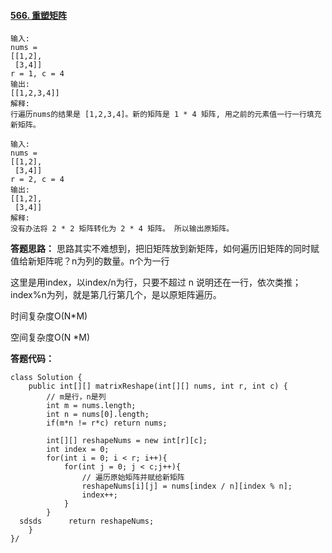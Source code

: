 #### [566. 重塑矩阵](https://leetcode-cn.com/problems/reshape-the-matrix/)

```
输入: 
nums = 
[[1,2],
 [3,4]]
r = 1, c = 4
输出: 
[[1,2,3,4]]
解释:
行遍历nums的结果是 [1,2,3,4]。新的矩阵是 1 * 4 矩阵, 用之前的元素值一行一行填充新矩阵。

输入: 
nums = 
[[1,2],
 [3,4]]
r = 2, c = 4
输出: 
[[1,2],
 [3,4]]
解释:
没有办法将 2 * 2 矩阵转化为 2 * 4 矩阵。 所以输出原矩阵。
```

**答题思路：** 思路其实不难想到，把旧矩阵放到新矩阵，如何遍历旧矩阵的同时赋值给新矩阵呢？n为列的数量。n个为一行

这里是用index，以index/n为行，只要不超过 n 说明还在一行，依次类推；index%n为列，就是第几行第几个，是以原矩阵遍历。

时间复杂度O(N*M) 

空间复杂度O(N *M)

**答题代码：**

```sssssss/java
class Solution {
    public int[][] matrixReshape(int[][] nums, int r, int c) {
        // m是行，n是列
        int m = nums.length;
        int n = nums[0].length;
        if(m*n != r*c) return nums;

        int[][] reshapeNums = new int[r][c];
        int index = 0;
        for(int i = 0; i < r; i++){
            for(int j = 0; j < c;j++){
                // 遍历原始矩阵并赋给新矩阵
                reshapeNums[i][j] = nums[index / n][index % n];
                index++;
            }
        }
  sdsds      return reshapeNums;
    }
}/
```

